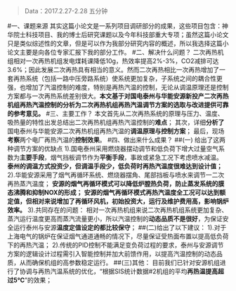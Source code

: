 > Data：2017.2.27-2.28
五分钟

#一、课题来源
其实这篇小论文是一系列项目调研部分的成果，这些项目包含：神华院士科技项目、我的博士后研究课题以及今年科技部重大专项；虽然这篇小论文只是类似综述性的文章，但是可以作为我部分研究内容的概述，所以我选择这篇小论文主要是向各位专家汇报下我的部分工作。
#二、解决什么问题？
二次再热机组相对一次再热机组发电煤耗课降低10g，热效率提高2%-3%，CO2减排可达3.6%；因此发展二次再热具有相当的意义。然而二次再热相比一次再热增加了一套再热系统（包括一路中压旁路系统）使系统更加复杂，子系统之间的耦合性更强，也增加了汽温控制的难度，特别是再热汽温的控制，无论从调温原理还是控制方案都与一次再热系统差别很大。**本文基于对国电泰州与华能安源新投产二次再热机组再热汽温控制的分析为二次再热机组再热汽温调节方案的选取与改进提供可靠的参考意见。**
#三、主要工作？
本文首先从二次再热系统的原理与压力、温度、吸热量的特性出发总结出二次再热机组再热汽温控制的**难点**；
其次，详细**分析了**国电泰州与华能安源二次再热机组再热汽温的**调温原理与控制方案**；
最后，现场**考察**两个电厂再热汽温的**控制效果**。
#四、做出来什么成果？
##(一) 给出了这两种调节方案的优缺点
  1).国电泰州采用燃烧器摆动调节和低负荷下增大过量空气系数为**主要手段**，烟气挡板调节作为**平衡手段**，事故或紧急工况下考虑喷水减温。
**泰州的调温方式投资少，但调温手段少，低负荷时再热汽温度很难达到设计值；**
  2).华能安源采用了烟气再循环系统、燃烧器摆角、尾部挡板与喷水来调节一二次再热蒸汽温度；
**安源的烟气再循环模式可以降低炉膛热负荷，防止蒸发系统的膜态沸腾和抑制NOX的形成；**
**安源的烟气再循环模式再热汽温度全工况可以达到额定值，但相对来说增加了再循环风机，初始投资大，运行及维护费用高，影响锅炉效率。**
3).共同存在的问题：
相对一次再热机组来说二次再热机组系统更加复杂、蒸汽运行温度更高而蒸汽流量更小，所以汽温控制的**动态品质不是很好**，为保证安全运行泰州与安源**温度定值设定的都比较保守**；
##(二)给出了以下建议：
1).对于上海电气的锅炉在保证烟气通道通畅的情况下，尽量保证受热面布置以提高低负荷下的再热汽温；
2).传统的PID控制不能满足变负荷过程的要求，泰州与安源调节方案的逻辑设计过程需引入智能控制并加大前馈作用，以提高汽温控制的动态品质，从而确保机组的高参数稳定运行。
##(三)其他：
目前我们已针对安源机组进行了协调与再热汽温系统的优化，“根据SIS统计数据#2机组的平均**再热温提高超过5℃**”的效果；
